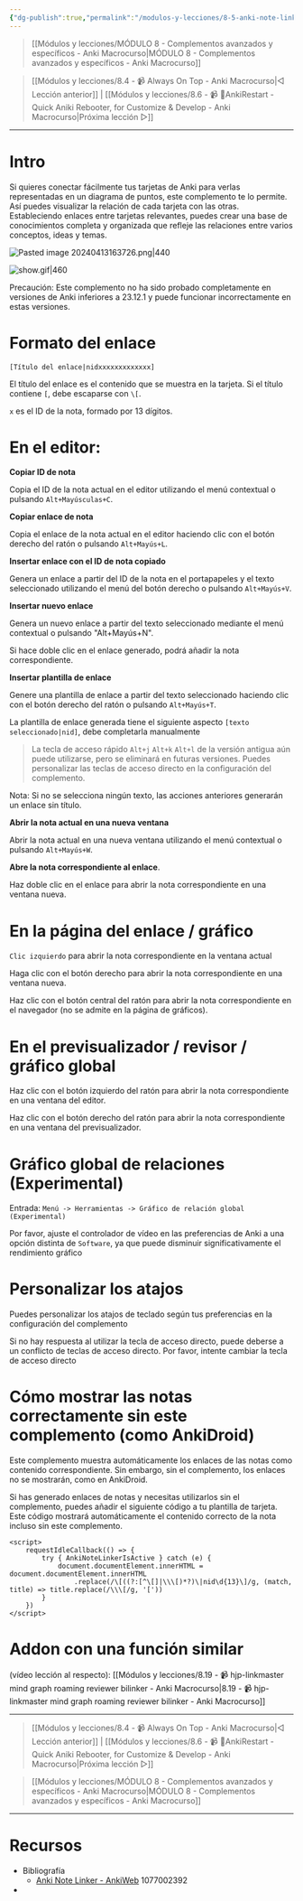```yaml
---
{"dg-publish":true,"permalink":"/modulos-y-lecciones/8-5-anki-note-linker-anki-macrocurso/","noteIcon":"","updated":"2024-05-15T22:20:33.253+02:00"}
---
```



> [[Módulos y lecciones/MÓDULO 8 - Complementos avanzados y específicos - Anki Macrocurso\|MÓDULO 8 - Complementos avanzados y específicos - Anki Macrocurso]]

> [[Módulos y lecciones/8.4 - 📹 Always On Top - Anki Macrocurso\|◁ Lección anterior]] | [[Módulos y lecciones/8.6 - 📹 🔂AnkiRestart - Quick Aniki Rebooter, for Customize & Develop - Anki Macrocurso\|Próxima lección ▷]]

---

# Intro
Si quieres conectar fácilmente tus tarjetas de Anki para verlas representadas en un diagrama de puntos, este complemento te lo permite. Así puedes visualizar la relación de cada tarjeta con las otras. Estableciendo enlaces entre tarjetas relevantes, puedes crear una base de conocimientos completa y organizada que refleje las relaciones entre varios conceptos, ideas y temas.

![Pasted image 20240413163726.png|440](/img/user/ANEXOS/Pasted%20image%2020240413163726.png)

![show.gif|460](/img/user/ANEXOS/show.gif)

Precaución: Este complemento no ha sido probado completamente en versiones de Anki inferiores a 23.12.1 y puede funcionar incorrectamente en estas versiones.

# Formato del enlace
`[Título del enlace|nidxxxxxxxxxxxxx]`

El título del enlace es el contenido que se muestra en la tarjeta. Si el título contiene `[`, debe escaparse con `\[`.

`x` es el ID de la nota, formado por 13 dígitos.

# En el editor:
**Copiar ID de nota**

Copia el ID de la nota actual en el editor utilizando el menú contextual o pulsando `Alt+Mayúsculas+C`.

**Copiar enlace de nota**

Copia el enlace de la nota actual en el editor haciendo clic con el botón derecho del ratón o pulsando `Alt+Mayús+L`.

**Insertar enlace con el ID de nota copiado**

Genera un enlace a partir del ID de la nota en el portapapeles y el texto seleccionado utilizando el menú del botón derecho o pulsando `Alt+Mayús+V`.

**Insertar nuevo enlace**

Genera un nuevo enlace a partir del texto seleccionado mediante el menú contextual o pulsando "Alt+Mayús+N".

Si hace doble clic en el enlace generado, podrá añadir la nota correspondiente.

**Insertar plantilla de enlace**

Genere una plantilla de enlace a partir del texto seleccionado haciendo clic con el botón derecho del ratón o pulsando `Alt+Mayús+T`.

La plantilla de enlace generada tiene el siguiente aspecto `[texto seleccionado|nid]`, debe completarla manualmente

> La tecla de acceso rápido `Alt+j` `Alt+k` `Alt+l` de la versión antigua aún puede utilizarse, pero se eliminará en futuras versiones. Puedes personalizar las teclas de acceso directo en la configuración del complemento.

Nota: Si no se selecciona ningún texto, las acciones anteriores generarán un enlace sin título.

**Abrir la nota actual en una nueva ventana**

Abrir la nota actual en una nueva ventana utilizando el menú contextual o pulsando `Alt+Mayús+W`.

**Abre la nota correspondiente al enlace**.

Haz doble clic en el enlace para abrir la nota correspondiente en una ventana nueva.

# En la página del enlace / gráfico
`Clic izquierdo` para abrir la nota correspondiente en la ventana actual

Haga clic con el botón derecho para abrir la nota correspondiente en una ventana nueva.

Haz clic con el botón central del ratón para abrir la nota correspondiente en el navegador (no se admite en la página de gráficos).


# En el previsualizador / revisor / gráfico global
Haz clic con el botón izquierdo del ratón para abrir la nota correspondiente en una ventana del editor.

Haz clic con el botón derecho del ratón para abrir la nota correspondiente en una ventana del previsualizador.

# Gráfico global de relaciones (Experimental)
Entrada: `Menú -> Herramientas -> Gráfico de relación global (Experimental)`

Por favor, ajuste el controlador de vídeo en las preferencias de Anki a una opción distinta de `Software`, ya que puede disminuir significativamente el rendimiento gráfico

# Personalizar los atajos
Puedes personalizar los atajos de teclado según tus preferencias en la configuración del complemento

Si no hay respuesta al utilizar la tecla de acceso directo, puede deberse a un conflicto de teclas de acceso directo. Por favor, intente cambiar la tecla de acceso directo


# Cómo mostrar las notas correctamente sin este complemento (como AnkiDroid)
Este complemento muestra automáticamente los enlaces de las notas como contenido correspondiente. Sin embargo, sin el complemento, los enlaces no se mostrarán, como en AnkiDroid.

Si has generado enlaces de notas y necesitas utilizarlos sin el complemento, puedes añadir el siguiente código a tu plantilla de tarjeta. Este código mostrará automáticamente el contenido correcto de la nota incluso sin este complemento.

```
<script>
    requestIdleCallback(() => {
        try { AnkiNoteLinkerIsActive } catch (e) {
            document.documentElement.innerHTML = document.documentElement.innerHTML
                .replace(/\[((?:[^\[]|\\\[)*?)\|nid\d{13}\]/g, (match, title) => title.replace(/\\\[/g, '['))
        }
    })
</script>
```

# Addon con una función similar
(vídeo lección al respecto): [[Módulos y lecciones/8.19 - 📹 hjp-linkmaster mind graph roaming reviewer bilinker - Anki Macrocurso\|8.19 - 📹 hjp-linkmaster mind graph roaming reviewer bilinker - Anki Macrocurso]]

---

> [[Módulos y lecciones/8.4 - 📹 Always On Top - Anki Macrocurso\|◁ Lección anterior]] | [[Módulos y lecciones/8.6 - 📹 🔂AnkiRestart - Quick Aniki Rebooter, for Customize & Develop - Anki Macrocurso\|Próxima lección ▷]]

> [[Módulos y lecciones/MÓDULO 8 - Complementos avanzados y específicos - Anki Macrocurso\|MÓDULO 8 - Complementos avanzados y específicos - Anki Macrocurso]]

---

# Recursos
- Bibliografía
	- [Anki Note Linker - AnkiWeb](https://ankiweb.net/shared/info/1077002392) 1077002392
- 